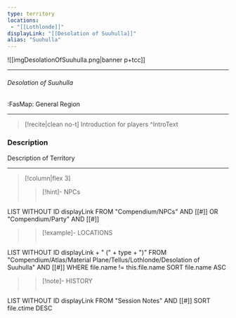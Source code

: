 ```yaml
---
type: territory
locations:
 - "[[Lothlonde]]"
displayLink: "[[Desolation of Suuhulla]]"
alias: "Suuhulla"
---
```


![[imgDesolationOfSuuhulla.png|banner p+tcc]]

---

###### Desolation of Suuhulla
<span class="sub2">:FasMap: General Region</span>

---

> [!recite|clean no-t]
>	Introduction for players
>^IntroText

### Description
Description of Territory

---

> [!column|flex 3]
>> [!hint]-  NPCs
>>```dataview
LIST WITHOUT ID displayLink
FROM "Compendium/NPCs" AND [[#]] OR "Compendium/Party" AND [[#]] 
> 
>> [!example]- LOCATIONS
>>```dataview
LIST WITHOUT ID displayLink + " (" + type + ")"
FROM "Compendium/Atlas/Material Plane/Tellus/Lothlonde/Desolation of Suuhulla" AND [[#]]
WHERE file.name != this.file.name
SORT file.name ASC
>
>> [!note]- HISTORY
>>```dataview
LIST WITHOUT ID displayLink
FROM "Session Notes" AND [[#]]
SORT file.ctime DESC
